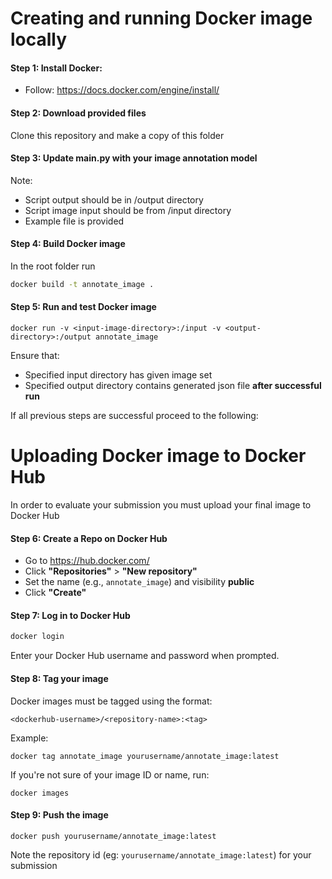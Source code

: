 # Creating and running Docker image locally
#### Step 1: Install Docker:
- Follow: https://docs.docker.com/engine/install/

#### Step 2: Download provided files
Clone this repository and make a copy of this folder

#### Step 3: Update main.py with your image annotation model
Note:
- Script output should be in /output directory
- Script image input should be from /input directory
- Example file is provided

#### Step 4: Build Docker image
In the root folder run
```bash
docker build -t annotate_image .
```

#### Step 5: Run and test Docker image
```
docker run -v <input-image-directory>:/input -v <output-directory>:/output annotate_image
```

Ensure that:
- Specified input directory has given image set
- Specified output directory contains generated json file **after successful run**

If all previous steps are successful proceed to the following:

# Uploading Docker image to Docker Hub

In order to evaluate your submission you must upload your final image to Docker Hub
#### Step 6: Create a Repo on Docker Hub
- Go to https://hub.docker.com/
- Click **"Repositories"** > **"New repository"**
- Set the name (e.g., `annotate_image`) and visibility **public**
- Click **"Create"**

#### Step 7: Log in to Docker Hub
```bash
docker login
```

Enter your Docker Hub username and password when prompted.

#### Step 8: Tag your image
Docker images must be tagged using the format:
```
<dockerhub-username>/<repository-name>:<tag>
```

Example:
```
docker tag annotate_image yourusername/annotate_image:latest
```

If you're not sure of your image ID or name, run:
```
docker images
```

#### Step 9: Push the image
```
docker push yourusername/annotate_image:latest
```

Note the repository id (eg: `yourusername/annotate_image:latest`) for your submission
